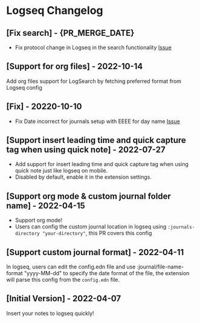 # Logseq Changelog

## [Fix search] - {PR_MERGE_DATE}

- Fix protocol change in Logseq in the search functionality [Issue](https://github.com/raycast/extensions/issues/5415)

## [Support for org files] - 2022-10-14

Add org files support for LogSearch by fetching preferred format from Logseq config

## [Fix] - 20220-10-10
- Fix Date incorrect for journals setup with EEEE for day name [Issue](https://github.com/raycast/extensions/issues/3033)

## [Support insert leading time and quick capture tag when using quick note] - 2022-07-27
- Add support for insert leading time and quick capture tag when using quick note just like logseq on mobile.
- Disabled by default, enable it in the extension settings.

## [Support org mode & custom journal folder name] - 2022-04-15

- Support org mode!
- Users can config the custom journal location in logseq using `:journals-directory "your-directory"`, this PR covers this config

## [Support custom journal format] - 2022-04-11

In logseq, users can edit the config.edn file and use :journal/file-name-format "yyyy-MM-dd" to specify the date format of the file, the extension will parse this config from the `config.edn` file.

## [Initial Version] - 2022-04-07

Insert your notes to logseq quickly!
